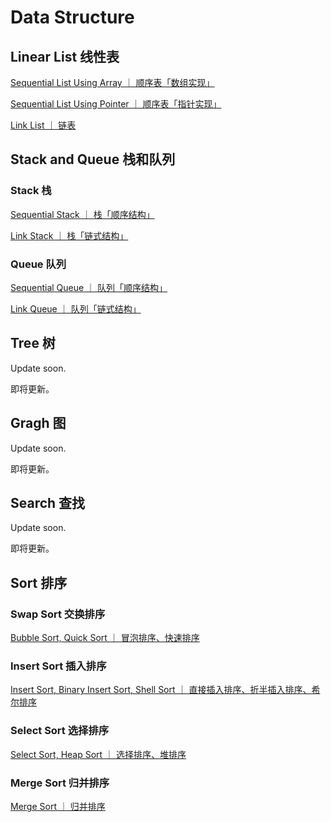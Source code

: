 # Data Structure

## Linear List 线性表

[Sequential List Using Array ｜ 顺序表「数组实现」](https://github.com/Cohanbb/mycode/blob/main/cpp/DS/SeqList_array.cpp)

[Sequential List Using Pointer ｜ 顺序表「指针实现」](https://github.com/Cohanbb/mycode/blob/main/cpp/DS/SeqList_pointer.cpp)

[Link List ｜ 链表](https://github.com/Cohanbb/mycode/blob/main/cpp/DS/LinkList.cpp)

## Stack and Queue 栈和队列

### Stack 栈

[Sequential Stack ｜ 栈「顺序结构」](https://github.com/Cohanbb/mycode/blob/main/cpp/DS/SeqStack.cpp)

[Link Stack ｜ 栈「链式结构」](https://github.com/Cohanbb/mycode/blob/main/cpp/DS/LinkStack.cpp)

### Queue 队列

[Sequential Queue ｜ 队列「顺序结构」](https://github.com/Cohanbb/mycode/blob/main/cpp/DS/SeqQueue.cpp)

[Link Queue ｜ 队列「链式结构」](https://github.com/Cohanbb/mycode/blob/main/cpp/DS/LinkQueue.cpp)

## Tree 树

Update soon.

即将更新。  

## Gragh 图

Update soon.

即将更新。

## Search 查找

Update soon.

即将更新。  

## Sort 排序

### Swap Sort 交换排序

[Bubble Sort, Quick Sort ｜ 冒泡排序、快速排序](https://github.com/Cohanbb/mycode/blob/main/cpp/DS/swap_sort.cpp)

### Insert Sort 插入排序

[Insert Sort, Binary Insert Sort, Shell Sort ｜ 直接插入排序、折半插入排序、希尔排序](https://github.com/Cohanbb/mycode/blob/main/cpp/DS/insert_sort.cpp)    

### Select Sort 选择排序

[Select Sort, Heap Sort ｜ 选择排序、堆排序](https://github.com/Cohanbb/mycode/blob/main/cpp/DS/select_sort.cpp)

### Merge Sort 归并排序

[Merge Sort ｜ 归并排序](https://github.com/Cohanbb/mycode/blob/main/cpp/DS/merge_sort.cpp)  
